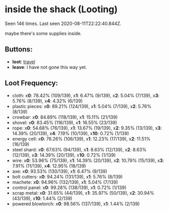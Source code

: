 # inside the shack (Looting)

Seen 146 times. Last seen 2020-08-11T22:22:40.844Z.

maybe there's some supplies inside.

## Buttons:

- **loot**: [travel](travel-travel.md)
- **leave**: I have not gone this way yet.

## Loot Frequency:

  - cloth: x**0**: 78.42% (109/139), x**1**: 6.47% (9/139), x**2**: 5.04% (7/139), x**3**: 5.76% (8/139), x**4**: 4.32% (6/139)
  - plastic pieces: x**0**: 89.21% (124/139), x**1**: 5.04% (7/139), x**2**: 5.76% (8/139)
  - crowbar: x**0**: 84.89% (118/139), x**1**: 15.11% (21/139)
  - shovel: x**0**: 83.45% (116/139), x**1**: 16.55% (23/139)
  - rope: x**0**: 54.68% (76/139), x**1**: 13.67% (19/139), x**2**: 9.35% (13/139), x**3**: 14.39% (20/139), x**4**: 7.19% (10/139), x**10**: 0.72% (1/139)
  - energy cell: x**0**: 76.26% (106/139), x**1**: 12.23% (17/139), x**2**: 11.51% (16/139)
  - steel shard: x**0**: 67.63% (94/139), x**1**: 8.63% (12/139), x**2**: 8.63% (12/139), x**3**: 14.39% (20/139), x**10**: 0.72% (1/139)
  - wire: x**0**: 53.96% (75/139), x**1**: 14.39% (20/139), x**2**: 10.79% (15/139), x**3**: 7.91% (11/139), x**4**: 12.95% (18/139)
  - axe: x**0**: 93.53% (130/139), x**1**: 6.47% (9/139)
  - bolt cutters: x**0**: 94.24% (131/139), x**1**: 5.76% (8/139)
  - machete: x**0**: 94.96% (132/139), x**1**: 5.04% (7/139)
  - control panel: x**0**: 99.28% (138/139), x**1**: 0.72% (1/139)
  - scrap metal: x**0**: 31.65% (44/139), x**1**: 35.97% (50/139), x**2**: 30.94% (43/139), x**10**: 1.44% (2/139)
  - powered blowtorch: x**0**: 98.56% (137/139), x**1**: 1.44% (2/139)